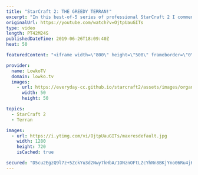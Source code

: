 ```yaml
---
title: "StarCraft 2: THE GREEDY TERRAN!"
excerpt: "In this best-of-5 series of professional StarCraft 2 I commentate a match between soO and Dream. soO is one of the most well known names in the StarCraft scene, however I had not heard of Dream in a few a years. Turns out he likes to play greedy Terran buid orders.  This match is from Olimoleague: http://patreon.com/olimoley"
originalUrl: https://youtube.com/watch?v=OjtpUauGITs
type: video
length: PT42M24S
publishedDateTime: 2019-06-26T18:09:40Z
heat: 50

featuredContent: "<iframe width=\"800\" height=\"500\" frameborder=\"0\" src=\"https://www.youtube.com/embed/OjtpUauGITs\" allow=\"accelerometer; autoplay; encrypted-media; gyroscope; picture-in-picture\" allowfullscreen></iframe>"

provider:
  name: LowkoTV
  domain: lowko.tv
  images:
    - url: https://everyday-cc.github.io/starcraft2/assets/images/organizations/lowko.tv-50x50.jpg
      width: 50
      height: 50

topics:
  - StarCraft 2
  - Terran

images:
  - url: https://i.ytimg.com/vi/OjtpUauGITs/maxresdefault.jpg
    width: 1280
    height: 720
    isCached: true

secured: "D5cu2EgzQ9l7z+5ZckYu3d2Nwy7kHbA/1ONznOFtLZcYhNn8BKjYno06Ru4jHsMNflN/xsegYrhmiYgFBNDnoYiUGUzPIercRtQBUHEOjDN3+6oU6wcgpNbK4RwcFn5yIwWnWmRQfA0d9BQo4Gt4wuEypdD4cGI4NVJvLg5aCMxv/gB0niNGCBFsjzqq2yFI98i1ALemhfvxLaF+mAn2SQGg0QOaYEwCL+/PiduiaRAvj8iO1L0O3TyXRet/OKssDCnhAJx4CGNzs5Fc34P971FYv+/Xygg14xZvx11TilqeUaLn6LxtR1m7nr2Pt9sNixMz1krYYG0uNbE8pELItHQTbkAKEaoHqNyGel2iv/ZvEppfOtPnwNIJfxF4DtH0LxTxPFOJGFsqswXQzTmElRkvVXqldpWGKy7RbyR3Ebg2WV7UnQpdOCe4e42MMqrN;+kWlhstHMK49K9KIsHGnvA=="
---
```


